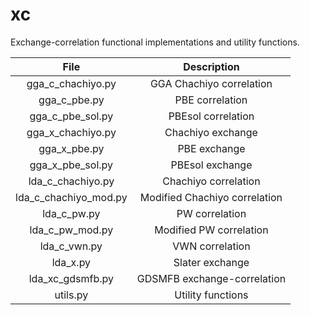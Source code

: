<!--
SPDX-FileCopyrightText: 2023 The eminus developers
SPDX-License-Identifier: Apache-2.0
-->
# xc

Exchange-correlation functional implementations and utility functions.

| File                  | Description |
| :-------------------: | :---------: |
| gga_c_chachiyo.py     | GGA Chachiyo correlation |
| gga_c_pbe.py          | PBE correlation |
| gga_c_pbe_sol.py      | PBEsol correlation |
| gga_x_chachiyo.py     | Chachiyo exchange |
| gga_x_pbe.py          | PBE exchange |
| gga_x_pbe_sol.py      | PBEsol exchange |
| lda_c_chachiyo.py     | Chachiyo correlation |
| lda_c_chachiyo_mod.py | Modified Chachiyo correlation |
| lda_c_pw.py           | PW correlation |
| lda_c_pw_mod.py       | Modified PW correlation |
| lda_c_vwn.py          | VWN correlation |
| lda_x.py              | Slater exchange |
| lda_xc_gdsmfb.py      | GDSMFB exchange-correlation |
| utils.py              | Utility functions |

